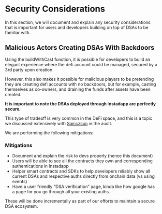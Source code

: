 # Security Considerations
In this section, we will document and explain any security considerations that is important for users and developers building on top of DSAs to be familiar with.

## Malicious Actors Creating DSAs With Backdoors 
Using the buildWithCast function, it is possible for developers to build an elegant experience where the defi account could be managed, secured by a 3rd party upon creation.

However, this also makes it possible for malicious players to be pretending they are creating defi accounts with no backdoors, but for example, casting themselves as co-owners, and draining the funds after assets have been created.

**It is important to note the DSAs deployed through Instadapp are perfectly secure.**

This type of tradeoff is very common in the DeFi space, and this is a topic we discussed extensively with [Samczsun](https://samczsun.com/instadapp-audit-loa/) in the audit.  

We are performing the following mitigations:

### Mitigations

- Document and explain the risk to devs properly (hence this document)
- Users will be able to see all the contracts they own and corresponding authentications in Instadapp
- Helper smart contracts and SDKs to help developers reliably show all current DSAs and respective auths directly from onchain data (vs using events)
- Have a user friendly “DSA verification” page, kinda like how google has a page for you go through all your existing auths.

These will be done incrementally as part of our efforts to maintain a secure DSA ecosystem.